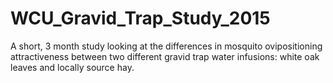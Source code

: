 # WCU_Gravid_Trap_Study_2015
A short, 3 month study looking at the differences in mosquito ovipositioning attractiveness between two different gravid trap water infusions: white oak leaves and locally source hay.
